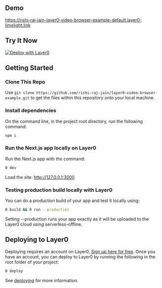 ## Demo

https://rishi-raj-jain-layer0-video-browser-example-default.layer0-limelight.link

## Try It Now

[![Deploy with Layer0](https://docs.layer0.co/button.svg)](https://app.layer0.co/deploy?repo=https://github.com/rishi-raj-jain/layer0-video-browser-example)

## Getting Started

### Clone This Repo

Use `git clone https://github.com/rishi-raj-jain/layer0-video-browser-example.git` to get the files within this repository onto your local machine.

### Install dependencies

On the command line, in the project root directory, run the following command:

```bash
npm i
```

### Run the Next.js app locally on Layer0

Run the Next.js app with the command:

```bash
0 dev
```

Load the site: http://127.0.0.1:3000

### Testing production build locally with Layer0

You can do a production build of your app and test it locally using:

```bash
0 build && 0 run --production
```

Setting --production runs your app exactly as it will be uploaded to the Layer0 cloud using serverless-offline.

## Deploying to Layer0

Deploying requires an account on Layer0. [Sign up here for free](https://app.layer0.co/signup). Once you have an account, you can deploy to Layer0 by running the following in the root folder of your project:

```bash
0 deploy
```

See [deploying](https://docs.layer0.co/guides/deploying) for more information.
